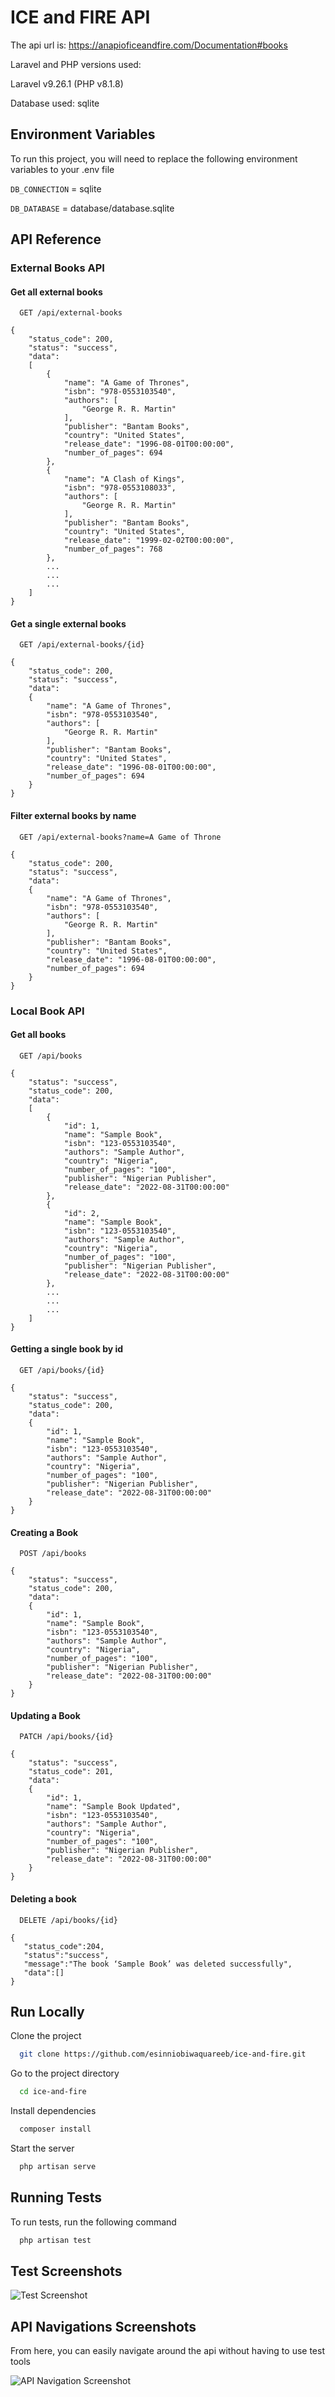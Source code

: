 # ICE and FIRE API

The api url is: https://anapioficeandfire.com/Documentation#books

Laravel and PHP versions used:

Laravel v9.26.1 (PHP v8.1.8)

Database used: sqlite

## Environment Variables

To run this project, you will need to replace the following environment variables to your .env file

`DB_CONNECTION` = sqlite

`DB_DATABASE` = database/database.sqlite

## API Reference

### External Books API

#### Get all external books

```http
  GET /api/external-books
```
```
{
    "status_code": 200,
    "status": "success",
    "data": 
    [
        {
            "name": "A Game of Thrones",
            "isbn": "978-0553103540",
            "authors": [
                "George R. R. Martin"
            ],
            "publisher": "Bantam Books",
            "country": "United States",
            "release_date": "1996-08-01T00:00:00",
            "number_of_pages": 694
        },
        {
            "name": "A Clash of Kings",
            "isbn": "978-0553108033",
            "authors": [
                "George R. R. Martin"
            ],
            "publisher": "Bantam Books",
            "country": "United States",
            "release_date": "1999-02-02T00:00:00",
            "number_of_pages": 768
        },
        ...
        ...
        ...
    ]
}
```
#### Get a single external books

```http
  GET /api/external-books/{id}
```
```
{
    "status_code": 200,
    "status": "success",
    "data": 
    {
        "name": "A Game of Thrones",
        "isbn": "978-0553103540",
        "authors": [
            "George R. R. Martin"
        ],
        "publisher": "Bantam Books",
        "country": "United States",
        "release_date": "1996-08-01T00:00:00",
        "number_of_pages": 694
    }
}
```
#### Filter external books by name

```http
  GET /api/external-books?name=A Game of Throne
```
```
{
    "status_code": 200,
    "status": "success",
    "data": 
    {
        "name": "A Game of Thrones",
        "isbn": "978-0553103540",
        "authors": [
            "George R. R. Martin"
        ],
        "publisher": "Bantam Books",
        "country": "United States",
        "release_date": "1996-08-01T00:00:00",
        "number_of_pages": 694
    }
}
```
### Local Book API

#### Get all books

```http
  GET /api/books
```
```
{
    "status": "success",
    "status_code": 200,
    "data":
    [
        {
            "id": 1,
            "name": "Sample Book",
            "isbn": "123-0553103540",
            "authors": "Sample Author",
            "country": "Nigeria",
            "number_of_pages": "100",
            "publisher": "Nigerian Publisher",
            "release_date": "2022-08-31T00:00:00"
        },
        {
            "id": 2,
            "name": "Sample Book",
            "isbn": "123-0553103540",
            "authors": "Sample Author",
            "country": "Nigeria",
            "number_of_pages": "100",
            "publisher": "Nigerian Publisher",
            "release_date": "2022-08-31T00:00:00"
        },
        ...
        ...
        ...
    ]
}
```
#### Getting a single book by id

```http
  GET /api/books/{id}
```
```
{
    "status": "success",
    "status_code": 200,
    "data":
    {
        "id": 1,
        "name": "Sample Book",
        "isbn": "123-0553103540",
        "authors": "Sample Author",
        "country": "Nigeria",
        "number_of_pages": "100",
        "publisher": "Nigerian Publisher",
        "release_date": "2022-08-31T00:00:00"
    }
}
```
#### Creating a Book

```http
  POST /api/books
```
```
{
    "status": "success",
    "status_code": 200,
    "data":
    {
        "id": 1,
        "name": "Sample Book",
        "isbn": "123-0553103540",
        "authors": "Sample Author",
        "country": "Nigeria",
        "number_of_pages": "100",
        "publisher": "Nigerian Publisher",
        "release_date": "2022-08-31T00:00:00"
    }
}
```
#### Updating a Book

```http
  PATCH /api/books/{id}
```
```
{
    "status": "success",
    "status_code": 201,
    "data":
    {
        "id": 1,
        "name": "Sample Book Updated",
        "isbn": "123-0553103540",
        "authors": "Sample Author",
        "country": "Nigeria",
        "number_of_pages": "100",
        "publisher": "Nigerian Publisher",
        "release_date": "2022-08-31T00:00:00"
    }
}
```
#### Deleting a book

```http
  DELETE /api/books/{id}
```
```
{
   "status_code":204,
   "status":"success",
   "message":"The book ‘Sample Book’ was deleted successfully",
   "data":[]
}
```
## Run Locally

Clone the project

```bash
  git clone https://github.com/esinniobiwaquareeb/ice-and-fire.git
```

Go to the project directory

```bash
  cd ice-and-fire
```

Install dependencies

```bash
  composer install
```

Start the server

```bash
  php artisan serve
```

## Running Tests

To run tests, run the following command

```bash
  php artisan test
```

## Test Screenshots

![Test Screenshot](https://i.ibb.co/Bnfbd1Z/Screenshot-2022-08-30-at-4-50-40-PM.png)

## API Navigations Screenshots

From here, you can easily navigate around the api without having to use test tools

![API Navigation Screenshot](https://i.ibb.co/NtzRpjx/Screenshot-2022-08-30-at-5-04-02-PM.png)
